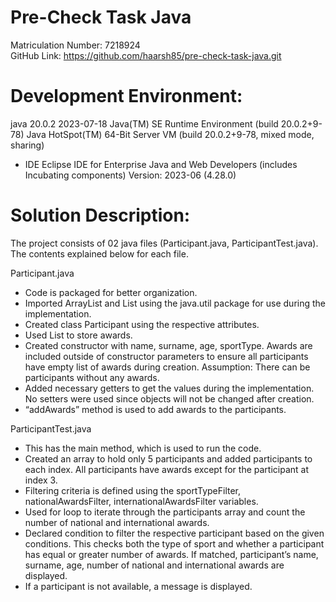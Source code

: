 # Pre-Check Task Java

Matriculation Number: 7218924 <br />
GitHub Link: https://github.com/haarsh85/pre-check-task-java.git

# Development Environment:

java 20.0.2 2023-07-18
Java(TM) SE Runtime Environment (build 20.0.2+9-78)
Java HotSpot(TM) 64-Bit Server VM (build 20.0.2+9-78, mixed mode, sharing)

-	IDE
Eclipse IDE for Enterprise Java and Web Developers (includes Incubating components)
Version: 2023-06 (4.28.0)

# Solution Description:
The project consists of 02 java files (Participant.java, ParticipantTest.java). The contents explained below for each file.

Participant.java
-	Code is packaged for better organization.
-	Imported ArrayList and List using the java.util package for use during the implementation.
-	Created class Participant using the respective attributes.
-	Used List to store awards.
-	Created constructor with name, surname, age, sportType. Awards are included outside of constructor parameters to ensure all participants have empty list of awards during creation. Assumption: There can be participants without any awards.
-	Added necessary getters to get the values during the implementation. No setters were used since objects will not be changed after creation. 
-	“addAwards” method is used to  add awards to the participants.

ParticipantTest.java
-	This has the main method, which is used to run the code.
-	Created an array to hold only 5 participants and added participants to each index. All participants have awards except for the participant at index 3.
-	Filtering criteria is defined using the sportTypeFilter, nationalAwardsFilter, internationalAwardsFilter variables.
-	Used for loop to iterate through the participants array and count the number of national and international awards. 
-	Declared condition to filter the respective participant based on the given conditions. This checks both the type of sport and whether a participant has equal or greater number of awards. If matched, participant’s name, surname, age, number of national and international awards are displayed. 
-	If a participant is not available, a message is displayed. 
